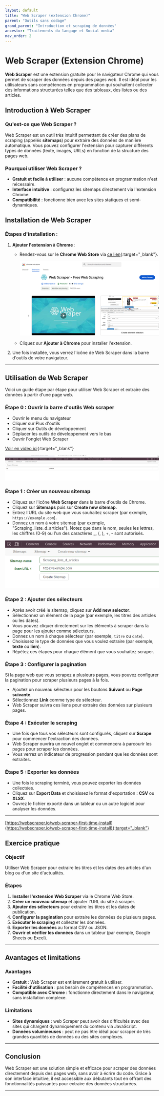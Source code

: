 ```yaml
---
layout: default
title: "Web Scraper (extension Chrome)"
parent: "Outils sans codage"
grand_parent: "Introduction et scraping de données"
ancestor: "Traitements du langage et Social media"
nav_order: 2
---
```

# Web Scraper (Extension Chrome)

**Web Scraper** est une extension gratuite pour le navigateur Chrome qui vous permet de scraper des données depuis des pages web. Il est idéal pour les utilisateurs sans compétences en programmation qui souhaitent collecter des informations structurées telles que des tableaux, des listes ou des articles.

## Introduction à Web Scraper

### Qu'est-ce que Web Scraper ?

Web Scraper est un outil très intuitif permettant de créer des plans de scraping (appelés **sitemaps**) pour extraire des données de manière automatique. Vous pouvez configurer l'extension pour capturer différents types de données (texte, images, URLs) en fonction de la structure des pages web.

### Pourquoi utiliser Web Scraper ?

- **Gratuit et facile à utiliser** : aucune compétence en programmation n'est nécessaire.
- **Interface intuitive** : configurez les sitemaps directement via l'extension Chrome.
- **Compatibilité** : fonctionne bien avec les sites statiques et semi-dynamiques.

## Installation de Web Scraper

### Étapes d'installation :

1. **Ajouter l'extension à Chrome** :

   - Rendez-vous sur le **Chrome Web Store** via [ce lien](https://chrome.google.com/webstore/detail/web-scraper/jnhgnonknehpejjnehehllkliplmbmhn){:target="_blank"}.
   
     ![Web scraper](../../assets/images/workshop/webscrap1.png)

   - Cliquez sur **Ajouter à Chrome** pour installer l'extension.

2. Une fois installée, vous verrez l'icône de Web Scraper dans la barre d'outils de votre navigateur.

---

## Utilisation de Web Scraper

Voici un guide étape par étape pour utiliser Web Scraper et extraire des données à partir d'une page web.

### Étape 0 : Ouvrir la barre d'outils Web scraper

- Ouvrir le menu du navigateur
- Cliquer sur Plus d'outils
- Cliquer sur Outils de développement
- Déplacer les outils de développement vers le bas
- Ouvrir l'onglet Web Scraper

[Voir en video ici](https://youtu.be/3_jKuq5CJdY?list=TLGGKtf7KLGt-gkxOTA5MjAyNA){:target="_blank"}

![Web scraper](../../assets/images/workshop/webscrap2.png)

### Étape 1 : Créer un nouveau sitemap

- Cliquez sur l'icône **Web Scraper** dans la barre d'outils de Chrome.
- Cliquez sur **Sitemaps** puis sur **Create new sitemap**.
- Entrez l'URL du site web que vous souhaitez scraper (par exemple, `https://example.com`).
- Donnez un nom à votre sitemap (par exemple, "Scraping_liste_d_articles"). Notez que dans le nom, seules les lettres, les chiffres (0-9) ou l'un des caractères _, (, ), +, - sont autorisés.

![Web scraper](../../assets/images/workshop/webscrap3.png)

### Étape 2 : Ajouter des sélecteurs

- Après avoir créé le sitemap, cliquez sur **Add new selector**.
- Sélectionnez un élément de la page (par exemple, les titres des articles ou les dates).
- Vous pouvez cliquer directement sur les éléments à scraper dans la page pour les ajouter comme sélecteurs.
- Donnez un nom à chaque sélecteur (par exemple, `titre` ou `date`).
- Choisissez le type de données que vous voulez extraire (par exemple, **texte** ou **lien**).
- Répétez ces étapes pour chaque élément que vous souhaitez scraper.

### Étape 3 : Configurer la pagination

Si la page web que vous scrapez a plusieurs pages, vous pouvez configurer la pagination pour scraper plusieurs pages à la fois.

- Ajoutez un nouveau sélecteur pour les boutons **Suivant** ou **Page suivante**.
- Sélectionnez **Link** comme type de sélecteur.
- Web Scraper suivra ces liens pour extraire des données sur plusieurs pages.

### Étape 4 : Exécuter le scraping

- Une fois que tous vos sélecteurs sont configurés, cliquez sur **Scrape** pour commencer l'extraction des données.
- Web Scraper ouvrira un nouvel onglet et commencera à parcourir les pages pour scraper les données.
- Vous verrez un indicateur de progression pendant que les données sont extraites.

### Étape 5 : Exporter les données

- Une fois le scraping terminé, vous pouvez exporter les données collectées.
- Cliquez sur **Export Data** et choisissez le format d'exportation : **CSV** ou **XLSX**.
- Ouvrez le fichier exporté dans un tableur ou un autre logiciel pour analyser les données.

---

[https://webscraper.io/web-scraper-first-time-install](https://webscraper.io/web-scraper-first-time-install){:target="_blank"}

## Exercice pratique

### Objectif

Utiliser Web Scraper pour extraire les titres et les dates des articles d'un blog ou d'un site d'actualités.

### Étapes

1. **Installer l'extension Web Scraper** via le Chrome Web Store.
2. **Créer un nouveau sitemap** et ajouter l'URL du site à scraper.
3. **Ajouter des sélecteurs** pour extraire les titres et les dates de publication.
4. **Configurer la pagination** pour extraire les données de plusieurs pages.
5. **Exécuter le scraping** et collecter les données.
6. **Exporter les données** au format CSV ou JSON.
7. **Ouvrir et vérifier les données** dans un tableur (par exemple, Google Sheets ou Excel).

---

## Avantages et limitations

### Avantages

- **Gratuit** : Web Scraper est entièrement gratuit à utiliser.
- **Facilité d'utilisation** : pas besoin de compétences en programmation.
- **Compatible avec Chrome** : fonctionne directement dans le navigateur, sans installation complexe.

### Limitations

- **Sites dynamiques** : web Scraper peut avoir des difficultés avec des sites qui chargent dynamiquement du contenu via JavaScript.
- **Données volumineuses** : peut ne pas être idéal pour scraper de très grandes quantités de données ou des sites complexes.

---

## Conclusion

Web Scraper est une solution simple et efficace pour scraper des données directement depuis des pages web, sans avoir à écrire du code. Grâce à son interface intuitive, il est accessible aux débutants tout en offrant des fonctionnalités puissantes pour extraire des données structurées.

---